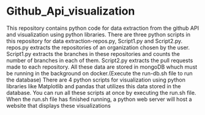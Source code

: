 # Github_Api_visualization
This repository contains python code for data extraction from the github API and visualization using python libraries.
There are three python scripts in this repository for data extraction-repos.py, Script1.py and Script2.py. 
repos.py extracts the repositories of an organization chosen by the user.
Script1.py extracts the branches in these repositories and counts the number of branches in each of them.
Script2.py extracts the pull requests made to each repository.
All these data are stored in mongoDB whuch must be running in the background on docker.(Execute the run-db.sh file to run the database)
There are 4 python scripts for visualization using python libraries like Matplotlib and pandas that utilizes this data stored in the database.
You can run all these scripts at once by executing the run.sh file.
When the run.sh file has finished running, a python web server will host a website that displays these visualizations

